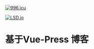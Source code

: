 [![996.icu](https://img.shields.io/badge/link-996.icu-red.svg)](https://996.icu)

[![LSD.io](https://img.shields.io/badge/link-996.icu-red.svg)](https://lsdstart.github.io)

# 基于Vue-Press 博客
